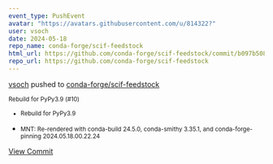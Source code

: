 ```yaml
---
event_type: PushEvent
avatar: "https://avatars.githubusercontent.com/u/814322?"
user: vsoch
date: 2024-05-18
repo_name: conda-forge/scif-feedstock
html_url: https://github.com/conda-forge/scif-feedstock/commit/b097b50890a30020738b70d5cd3c544d845c6993
repo_url: https://github.com/conda-forge/scif-feedstock
---
```


<a href='https://github.com/vsoch' target='_blank'>vsoch</a> pushed to <a href='https://github.com/conda-forge/scif-feedstock' target='_blank'>conda-forge/scif-feedstock</a>

<small>Rebuild for PyPy3.9 (#10)

* Rebuild for PyPy3.9

* MNT: Re-rendered with conda-build 24.5.0, conda-smithy 3.35.1, and conda-forge-pinning 2024.05.18.00.22.24</small>

<a href='https://github.com/conda-forge/scif-feedstock/commit/b097b50890a30020738b70d5cd3c544d845c6993' target='_blank'>View Commit</a>